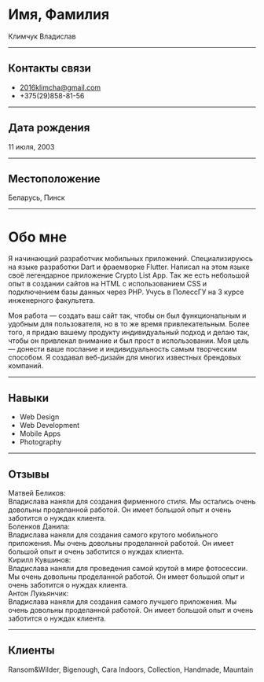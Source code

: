 # Имя, Фамилия
Климчук Владислав
 ___
## Контакты связи
+ 2016klimcha@gmail.com
+ +375(29)858-81-56
___
## Дата рождения
11 июля, 2003
___
## Местоположение
Беларусь, Пинск
___
# Обо мне
Я начинающий разработчик мобильных приложений. Специализируюсь на языке разработки Dart и фраемворке Flutter. Написал на этом языке своё легендарное приложение Crypto List App. Так же есть небольшой опыт в создании сайтов на HTML с использованием CSS и подключением базы данных через PHP. Учусь в ПолессГУ на 3 курсе инженерного факультета.

Моя работа — создать ваш сайт так, чтобы он был функциональным и удобным для пользователя, но в то же время привлекательным. Более того, я придаю вашему продукту индивидуальный подход и делаю так, чтобы он привлекал внимание и был прост в использовании. Моя цель — донести ваше послание и индивидуальность самым творческим способом. Я создавал веб-дизайн для многих известных брендовых компаний.
___
## Навыки
+ Web Design
+ Web Development
+ Mobile Apps
+ Photography
___
## Отзывы 
Матвей Беликов:
<br>Владислава наняли для создания фирменного стиля. Мы остались очень довольны проделанной работой. Он имеет большой опыт и очень заботится о нуждах клиента.
<br>Боленков Данила:
<br>Владислава наняли для создания самого крутого мобильного приложения. Мы очень довольны проделанной работой. Он имеет большой опыт и очень заботится о нуждах клиента.
<br>Кирилл Кувшинов:
<br>Владислава наняли для проведения самой крутой в мире фотосессии. Мы очень довольны проделанной работой. Он имеет большой опыт и очень заботится о нуждах клиента.
<br>Антон Лукьянчик:
<br>Владислава наняли для создания самого лучшего приложения. Мы очень довольны проделанной работой. Он имеет большой опыт и очень заботится о нуждах клиента.
___
## Клиенты
Ransom&Wilder, Bigenough, Cara Indoors, Collection, Handmade, Mauntain
